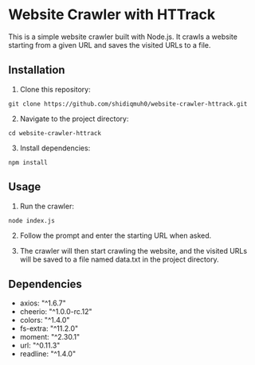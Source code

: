 # Website Crawler with HTTrack

This is a simple website crawler built with Node.js. It crawls a website starting from a given URL and saves the visited URLs to a file.

## Installation

1. Clone this repository:
```
git clone https://github.com/shidiqmuh0/website-crawler-httrack.git
```

2. Navigate to the project directory:
```
cd website-crawler-httrack
```

3. Install dependencies:
```
npm install
```

## Usage

1. Run the crawler:
```
node index.js
```

2. Follow the prompt and enter the starting URL when asked.

3. The crawler will then start crawling the website, and the visited URLs will be saved to a file named data.txt in the project directory.

## Dependencies

* axios: "^1.6.7"
* cheerio: "^1.0.0-rc.12"
* colors: "^1.4.0"
* fs-extra: "^11.2.0"
* moment: "^2.30.1"
* url: "^0.11.3"
* readline: "^1.4.0"
